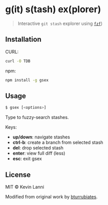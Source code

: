 # **g**(it) **s**(tash) **ex**(plorer)

> Interactive `git stash` explorer using [`fzf`](https://github.com/junegunn/fzf))

## Installation

CURL:

```sh
curl -O TDB
```

npm:

```sh
npm install -g gsex
```

## Usage

```sh
$ gsex [<options>]
```

Type to fuzzy-search stashes.

Keys:

- **up/down**: navigate stashes
- **ctrl-b**: create a branch from selected stash
- **del**: drop selected stash
- **enter**: view full diff (less)
- **esc**: exit gsex

## License

MIT © Kevin Lanni

Modified from original work by [bturrubiates](https://github.com/bturrubiates/fzf-scripts).
